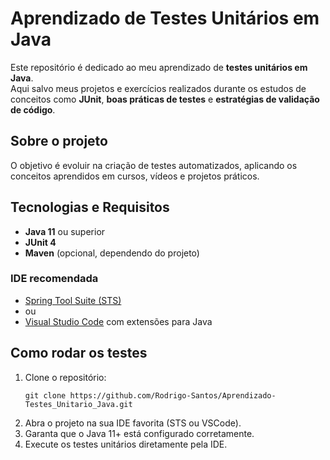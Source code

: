 <h1>Aprendizado de Testes Unitários em Java</h1>

<p>Este repositório é dedicado ao meu aprendizado de <strong>testes unitários em Java</strong>.<br>
Aqui salvo meus projetos e exercícios realizados durante os estudos de conceitos como <strong>JUnit</strong>, <strong>boas práticas de testes</strong> e <strong>estratégias de validação de código</strong>.</p>

<h2>Sobre o projeto</h2>

<p>O objetivo é evoluir na criação de testes automatizados, aplicando os conceitos aprendidos em cursos, vídeos e projetos práticos.</p>

<h2>Tecnologias e Requisitos</h2>

<ul>
  <li><strong>Java 11</strong> ou superior</li>
  <li><strong>JUnit 4</strong></li>
  <li><strong>Maven</strong> (opcional, dependendo do projeto)</li>
</ul>

<h3>IDE recomendada</h3>

<ul>
  <li><a href="https://spring.io/tools" target="_blank">Spring Tool Suite (STS)</a></li>
  <li>ou</li>
  <li><a href="https://code.visualstudio.com/" target="_blank">Visual Studio Code</a> com extensões para Java</li>
</ul>

<h2>Como rodar os testes</h2>

<ol>
  <li>Clone o repositório:
    <pre><code>git clone https://github.com/Rodrigo-Santos/Aprendizado-Testes_Unitario_Java.git</code></pre>
  </li>
  <li>Abra o projeto na sua IDE favorita (STS ou VSCode).</li>
  <li>Garanta que o Java 11+ está configurado corretamente.</li>
  <li>Execute os testes unitários diretamente pela IDE.</li>
</ol>
